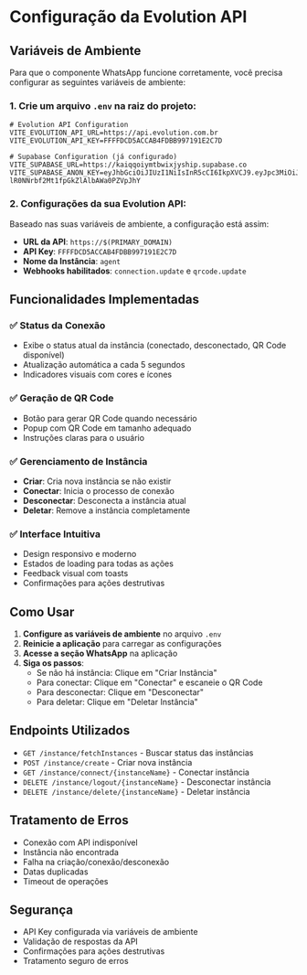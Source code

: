 # Configuração da Evolution API

## Variáveis de Ambiente

Para que o componente WhatsApp funcione corretamente, você precisa configurar as seguintes variáveis de ambiente:

### 1. Crie um arquivo `.env` na raiz do projeto:

```env
# Evolution API Configuration
VITE_EVOLUTION_API_URL=https://api.evolution.com.br
VITE_EVOLUTION_API_KEY=FFFFDCD5ACCAB4FDBB997191E2C7D

# Supabase Configuration (já configurado)
VITE_SUPABASE_URL=https://kaiqqoiymtbwixjyship.supabase.co
VITE_SUPABASE_ANON_KEY=eyJhbGciOiJIUzI1NiIsInR5cCI6IkpXVCJ9.eyJpc3MiOiJzdXBhYmFzZSIsInJlZiI6ImthaXFxb2l5bXRid2l4anlzaGlwIiwicm9sZSI6ImFub24iLCJpYXQiOjE3NTQ0MjIyMjgsImV4cCI6MjA2OTk5ODIyOH0.Qb1zrQdAh7-lR0NNrbf2Mt1fpGkZlAlbAWa0PZVpJhY
```

### 2. Configurações da sua Evolution API:

Baseado nas suas variáveis de ambiente, a configuração está assim:

- **URL da API**: `https://$(PRIMARY_DOMAIN)`
- **API Key**: `FFFFDCD5ACCAB4FDBB997191E2C7D`
- **Nome da Instância**: `agent`
- **Webhooks habilitados**: `connection.update` e `qrcode.update`

## Funcionalidades Implementadas

### ✅ Status da Conexão
- Exibe o status atual da instância (conectado, desconectado, QR Code disponível)
- Atualização automática a cada 5 segundos
- Indicadores visuais com cores e ícones

### ✅ Geração de QR Code
- Botão para gerar QR Code quando necessário
- Popup com QR Code em tamanho adequado
- Instruções claras para o usuário

### ✅ Gerenciamento de Instância
- **Criar**: Cria nova instância se não existir
- **Conectar**: Inicia o processo de conexão
- **Desconectar**: Desconecta a instância atual
- **Deletar**: Remove a instância completamente

### ✅ Interface Intuitiva
- Design responsivo e moderno
- Estados de loading para todas as ações
- Feedback visual com toasts
- Confirmações para ações destrutivas

## Como Usar

1. **Configure as variáveis de ambiente** no arquivo `.env`
2. **Reinicie a aplicação** para carregar as configurações
3. **Acesse a seção WhatsApp** na aplicação
4. **Siga os passos**:
   - Se não há instância: Clique em "Criar Instância"
   - Para conectar: Clique em "Conectar" e escaneie o QR Code
   - Para desconectar: Clique em "Desconectar"
   - Para deletar: Clique em "Deletar Instância"

## Endpoints Utilizados

- `GET /instance/fetchInstances` - Buscar status das instâncias
- `POST /instance/create` - Criar nova instância
- `GET /instance/connect/{instanceName}` - Conectar instância
- `DELETE /instance/logout/{instanceName}` - Desconectar instância
- `DELETE /instance/delete/{instanceName}` - Deletar instância

## Tratamento de Erros

- Conexão com API indisponível
- Instância não encontrada
- Falha na criação/conexão/desconexão
- Datas duplicadas
- Timeout de operações

## Segurança

- API Key configurada via variáveis de ambiente
- Validação de respostas da API
- Confirmações para ações destrutivas
- Tratamento seguro de erros 
